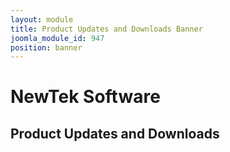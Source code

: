 ```yaml
---
layout: module
title: Product Updates and Downloads Banner
joomla_module_id: 947
position: banner
---
```

<div class="content-container clearfix">
<h1>NewTek Software</h1>
<h2>Product Updates and Downloads</h2>
<p class="sub-heading">&nbsp;</p>
</div>
